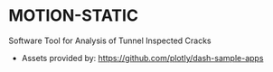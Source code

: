 # MOTION-STATIC
Software Tool for Analysis of Tunnel Inspected Cracks

- Assets provided by: https://github.com/plotly/dash-sample-apps